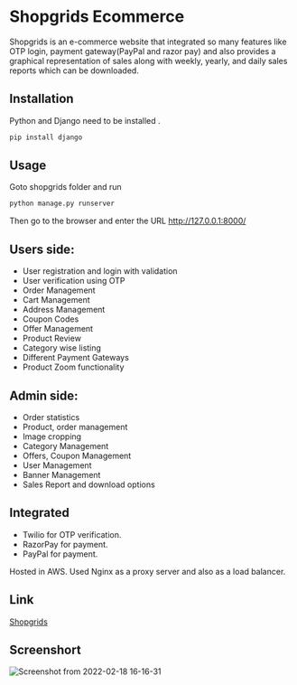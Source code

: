 # Shopgrids Ecommerce

Shopgrids is an e-commerce website that integrated so many features like OTP login, payment gateway(PayPal and razor pay) and also provides a graphical representation of sales along with weekly, yearly, and daily sales reports which can be downloaded.

## Installation

Python and Django need to be installed
.

```bash
pip install django
```

## Usage
Goto shopgrids folder and run

```python
python manage.py runserver
```
Then go to the browser and enter the URL http://127.0.0.1:8000/


## Users side:
- User registration and login with validation
- User verification using OTP
- Order Management
- Cart Management
- Address Management
- Coupon Codes
- Offer Management
- Product Review
- Category wise listing
- Different Payment Gateways
- Product Zoom functionality

## Admin side:
- Order statistics
- Product, order management
- Image cropping
- Category Management
- Offers, Coupon Management
- User Management
- Banner Management
- Sales Report and download options

## Integrated
- Twilio for OTP verification.
- RazorPay for payment.
- PayPal for payment.

Hosted in AWS.
Used Nginx as a proxy server and also as a load balancer.


## Link
[Shopgrids](https://shopgrids.vysakh811.tech/)

## Screenshort
![Screenshot from 2022-02-18 16-16-31](https://user-images.githubusercontent.com/91023534/154668335-38a8acb7-cb45-4813-8560-e05542927356.png)


